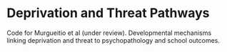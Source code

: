 # Deprivation and Threat Pathways

Code for Murgueitio et al (under review). Developmental mechanisms linking deprivation and threat to psychopathology and school outcomes.

